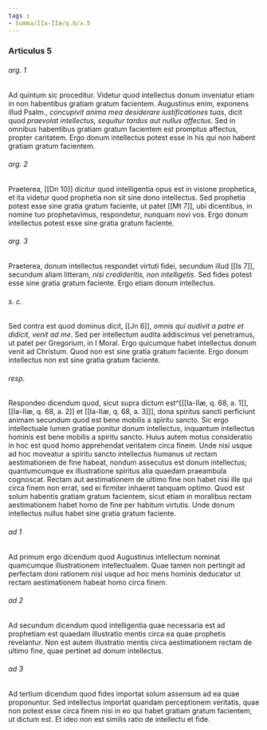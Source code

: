 ```yaml
---
tags : 
- Summa/IIa-IIæ/q.8/a.5
---
```


### Articulus 5

###### arg. 1
Ad quintum sic proceditur. Videtur quod intellectus donum inveniatur etiam in non habentibus gratiam gratum facientem. Augustinus enim, exponens illud Psalm., *concupivit anima mea desiderare iustificationes tuas*, dicit quod *praevolat intellectus, sequitur tardus aut nullus affectus*. Sed in omnibus habentibus gratiam gratum facientem est promptus affectus, propter caritatem. Ergo donum intellectus potest esse in his qui non habent gratiam gratum facientem.

###### arg. 2
Praeterea, [[Dn 10]] dicitur quod intelligentia opus est in visione prophetica, et ita videtur quod prophetia non sit sine dono intellectus. Sed prophetia potest esse sine gratia gratum faciente, ut patet [[Mt 7]], ubi dicentibus, in nomine tuo prophetavimus, respondetur, nunquam novi vos. Ergo donum intellectus potest esse sine gratia gratum faciente.

###### arg. 3
Praeterea, donum intellectus respondet virtuti fidei, secundum illud [[Is 7]], secundum aliam litteram, *nisi credideritis, non intelligetis*. Sed fides potest esse sine gratia gratum faciente. Ergo etiam donum intellectus.

###### s. c.
Sed contra est quod dominus dicit, [[Jn 6]], *omnis qui audivit a patre et didicit, venit ad me*. Sed per intellectum audita addiscimus vel penetramus, ut patet per Gregorium, in I Moral. Ergo quicumque habet intellectus donum venit ad Christum. Quod non est sine gratia gratum faciente. Ergo donum intellectus non est sine gratia gratum faciente.

###### resp.
Respondeo dicendum quod, sicut supra dictum est^[[[Ia-IIæ, q. 68, a. 1]], [[Ia-IIæ, q. 68, a. 2]] et [[Ia-IIæ, q. 68, a. 3]]], dona spiritus sancti perficiunt animam secundum quod est bene mobilis a spiritu sancto. Sic ergo intellectuale lumen gratiae ponitur donum intellectus, inquantum intellectus hominis est bene mobilis a spiritu sancto. Huius autem motus consideratio in hoc est quod homo apprehendat veritatem circa finem. Unde nisi usque ad hoc moveatur a spiritu sancto intellectus humanus ut rectam aestimationem de fine habeat, nondum assecutus est donum intellectus; quantumcumque ex illustratione spiritus alia quaedam praeambula cognoscat. Rectam aut aestimationem de ultimo fine non habet nisi ille qui circa finem non errat, sed ei firmiter inhaeret tanquam optimo. Quod est solum habentis gratiam gratum facientem, sicut etiam in moralibus rectam aestimationem habet homo de fine per habitum virtutis. Unde donum intellectus nullus habet sine gratia gratum faciente.

###### ad 1
Ad primum ergo dicendum quod Augustinus intellectum nominat quamcumque illustrationem intellectualem. Quae tamen non pertingit ad perfectam doni rationem nisi usque ad hoc mens hominis deducatur ut rectam aestimationem habeat homo circa finem.

###### ad 2
Ad secundum dicendum quod intelligentia quae necessaria est ad prophetiam est quaedam illustratio mentis circa ea quae prophetis revelantur. Non est autem illustratio mentis circa aestimationem rectam de ultimo fine, quae pertinet ad donum intellectus.

###### ad 3
Ad tertium dicendum quod fides importat solum assensum ad ea quae proponuntur. Sed intellectus importat quandam perceptionem veritatis, quae non potest esse circa finem nisi in eo qui habet gratiam gratum facientem, ut dictum est. Et ideo non est similis ratio de intellectu et fide.

